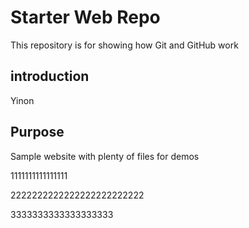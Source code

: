 # Starter Web Repo

This repository is for showing how Git and GitHub work
## introduction
Yinon 
## Purpose

Sample website with plenty of files for demos


1111111111111111



2222222222222222222222222


3333333333333333333
